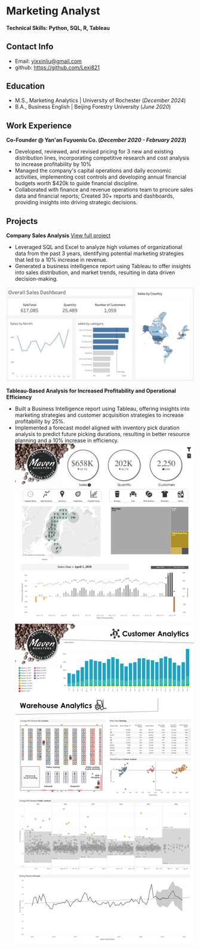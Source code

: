 # Marketing Analyst

#### Technical Skills: Python, SQL, R, Tableau

## Contact Info
- Email: yixxinliu@gmail.com
- github: https://github.com/Lexi821

## Education							       		
- M.S., Marketing Analytics	| University of Rochester (_December 2024_)	 			        		
- B.A., Business English | Beijing Forestry University (_June 2020_)

## Work Experience
**Co-Founder @ Yan'an Fuyueniu Co. (_December 2020 - February 2023_)**
- Developed, reviewed, and revised pricing for 3 new and existing distribution lines, incorporating competitive research and cost analysis to increase profitability by 10%
- Managed the company's capital operations and daily economic activities, implementing cost controls and developing annual financial budgets worth $420k to guide financial discipline.
- Collaborated with finance and revenue operations team to procure sales data and financial reports; Created 30+ reports and dashboards, providing insights into driving strategic decisions.

## Projects
**Company Sales Analysis**
[View full project](https://github.com/Lexi821/company_sales_analysis)

- Leveraged SQL and Excel to analyze high volumes of organizational data from the past 3 years, identifying potential marketing strategies that led to a 10% increase in revenue. 
- Generated a business intelligence report using Tableau to offer insights into sales distribution, and market trends, resulting in data driven decision-making.

![Company Sales Analysis](/images/companySalesDash.png)

**Tableau-Based Analysis for Increased Profitability and Operational Efficiency**
- Built a Business Intelligence report using Tableau, offering insights into marketing strategies and customer acquisition strategies to increase profitability by 25%.
- Implemented a forecast model aligned with inventory pick duration analysis to predict future picking durations, resulting in better resource planning and a 10% increase in efficiency.
![Company Sales Analysis](/images/MavenRoasters.png)
![Company Sales Analysis](/images/MavenRoastersDetail.png)

